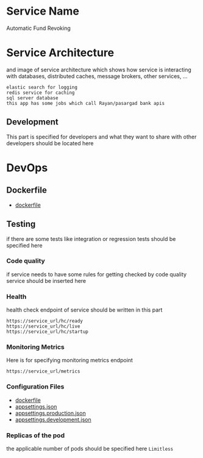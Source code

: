 # Service Name
Automatic Fund Revoking

# Service Architecture

and image of service architecture which shows how service is interacting with databases, distributed caches, message brokers, other services, ...
```
elastic search for logging
redis service for caching
sql server database
this app has some jobs which call Rayan/pasargad bank apis
```

## Development

This part is specified for developers and what they want to share with other developers should be located here


# DevOps

## Dockerfile
- [dockerfile](./Dockerfile)

## Testing

if there are some tests like integration or regression tests should be specified here

### Code quality

if service needs to have some rules for getting checked by code quality service should be inserted here

### Health

health check endpoint of service should be written in this part
```
https://service_url/hc/ready
https://service_url/hc/live
https://service_url/hc/startup
```

### Monitoring Metrics
Here is for specifying monitoring metrics endpoint
```
https://service_url/metrics
```

### Configuration Files
- [dockerfile](./Dockerfile)
- [appsettings.json](/Nitro.Fund.Backend/Presentation/appsettings.json)
- [appsettings.production.json](/Nitro.Fund.Backend/Presentation/appsettings.production.json)
- [appsettings.development.json](/Nitro.Fund.Backend/Presentation/appsettings.development.json)

### Replicas of the pod
the applicable number of pods should be specified here
`Limitless`